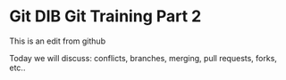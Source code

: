# Git DIB Git Training Part 2

This is an edit from github

Today we will discuss: conflicts, branches, merging, pull requests, forks, etc.. 

